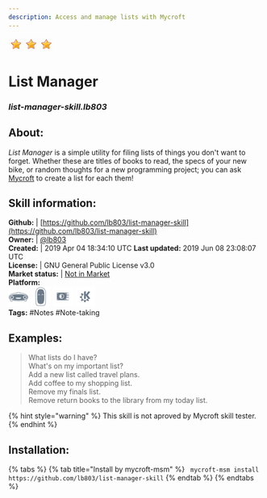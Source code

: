```yaml
--- 
description: Access and manage lists with Mycroft
---
```


![](../.gitbook/assets/star.png)![](../.gitbook/assets/star.png)![](../.gitbook/assets/star.png)  
# List Manager  
### _list-manager-skill.lb803_  
## About:  
*List Manager* is a simple utility for filing lists of things you don't want to forget.
Whether these are titles of books to read, the specs of your new bike, or random thoughts for a new programming project; you can ask [Mycroft](https://mycroft.ai/) to create a list for each them!

## Skill information:  
**Github:** | [https://github.com/lb803/list-manager-skill](https://github.com/lb803/list-manager-skill)  
**Owner:** | [@lb803](https://github.com/lb803)  
**Created:** | 2019 Apr 04 18:34:10 UTC  **Last updated:** 2019 Jun 08 23:08:07 UTC  
**License:** | GNU General Public License v3.0  
**Market status:** | [Not in Market](https://market.mycroft.ai/skill/)  
**Platform:**  
 ![](../.gitbook/assets/mark-1-icon.png)  ![](../.gitbook/assets/mark-2-icon.png)  ![](../.gitbook/assets/picroft-icon.png)  ![](../.gitbook/assets/kde.png)   
**Tags:** \#Notes \#Note-taking   
## Examples:  
> What lists do I have?  
> What's on my important list?  
> Add a new list called travel plans.  
> Add coffee to my shopping list.  
> Remove my finals list.  
> Remove return books to the library from my today list.  
  
{% hint style="warning" %}
This skill is not aproved by Mycroft skill tester.
{% endhint %}
    
## Installation:  
{% tabs %}
{% tab title="Install by mycroft-msm" %}
``` mycroft-msm install https://github.com/lb803/list-manager-skill```
{% endtab %}
  {% endtabs %}
  